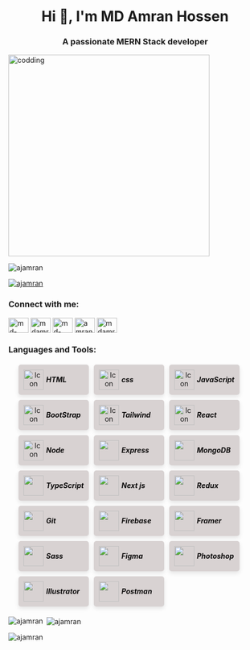 <h1 align="center">Hi 👋, I'm MD Amran Hossen</h1>
<h3 align="center">A passionate MERN Stack developer</h3>
<img align="center" alt="codding" width="400" src="https://camo.githubusercontent.com/a4c584bce1c41271485d28f92aaf9f581b3c88b68ca723b6edfd58b4ba988c2b/68747470733a2f2f63646e2e6472696262626c652e636f6d2f75736572732f313138373833362f73637265656e73686f74732f363533393432392f70726f6772616d65722e676966">

<p align="left"> <img src="https://komarev.com/ghpvc/?username=ajamran&label=Profile%20views&color=0e75b6&style=flat" alt="ajamran" /> </p>

<p align="left"> <a href="https://github.com/ryo-ma/github-profile-trophy"><img src="https://github-profile-trophy.vercel.app/?username=ajamran" alt="ajamran" /></a> </p>
<h3 align="left">Connect with me:</h3>
<p align="left">
<a href="https://codepen.io/md-amran-hossen" target="blank"><img align="center" src="https://raw.githubusercontent.com/rahuldkjain/github-profile-readme-generator/master/src/images/icons/Social/codepen.svg" alt="md-amran-hossen" height="30" width="40" /></a>
<a href="https://twitter.com/mdamran29290306" target="blank"><img align="center" src="https://raw.githubusercontent.com/rahuldkjain/github-profile-readme-generator/master/src/images/icons/Social/twitter.svg" alt="mdamran29290306" height="30" width="40" /></a>
<a href="https://linkedin.com/in/md-amran-hossen-713574206" target="blank"><img align="center" src="https://raw.githubusercontent.com/rahuldkjain/github-profile-readme-generator/master/src/images/icons/Social/linked-in-alt.svg" alt="md-amran-hossen-713574206" height="30" width="40" /></a>
<a href="https://fb.com/amran1173" target="blank"><img align="center" src="https://raw.githubusercontent.com/rahuldkjain/github-profile-readme-generator/master/src/images/icons/Social/facebook.svg" alt="amran1173" height="30" width="40" /></a>
<a href="https://instagram.com/mdamran441" target="blank"><img align="center" src="https://raw.githubusercontent.com/rahuldkjain/github-profile-readme-generator/master/src/images/icons/Social/instagram.svg" alt="mdamran441" height="30" width="40" /></a>
</p>

<h3 align="left">Languages and Tools:</h3>
<div style="display: flex; flex-wrap: wrap; gap: 10px; margin: 20px">
      <div
        style="
          display: flex;
          align-items: center;
          gap: 5px;
          width: 120px;
          padding: 10px;
          border-radius: 5px;
          background-color: rgb(216, 210, 210);
          box-shadow: 0 4px 8px rgba(0, 0, 0, 0.1);
          text-align: center;
        "
      >
        <img
          src="https://cdn-icons-png.flaticon.com/512/732/732212.png"
          alt="Icon"
          style="width: 40px; height: 40px"
        />
        <h5 style="color: rgb(13, 12, 12); margin: 0">HTML</h5>
      </div>
      <div
        style="
          display: flex;
          align-items: center;
          gap: 5px;
          width: 120px;
          padding: 10px;
          border-radius: 5px;
          background-color: rgb(216, 210, 210);
          box-shadow: 0 4px 8px rgba(0, 0, 0, 0.1);
          text-align: center;
        "
      >
        <img
          src="https://cdn-icons-png.flaticon.com/512/732/732190.png"
          alt="Icon"
          style="width: 40px; height: 40px"
        />
        <h5 style="color: rgb(13, 12, 12); margin: 0">css</h5>
      </div>
      <div
        style="
          display: flex;
          align-items: center;
          gap: 5px;
          width: 120px;
          padding: 10px;
          border-radius: 5px;
          background-color: rgb(216, 210, 210);
          box-shadow: 0 4px 8px rgba(0, 0, 0, 0.1);
          text-align: center;
        "
      >
        <img
          src="https://cdn-icons-png.flaticon.com/512/5968/5968292.png"
          alt="Icon"
          style="width: 40px; height: 40px"
        />
        <h5 style="color: rgb(13, 12, 12); margin: 0">JavaScript</h5>
      </div>
      <div
        style="
          display: flex;
          align-items: center;
          gap: 5px;
          width: 120px;
          padding: 10px;
          border-radius: 5px;
          background-color: rgb(216, 210, 210);
          box-shadow: 0 4px 8px rgba(0, 0, 0, 0.1);
          text-align: center;
        "
      >
        <img
          src="https://cdn-icons-png.flaticon.com/512/5968/5968672.png"
          alt="Icon"
          style="width: 40px; height: 40px"
        />
        <h5 style="color: rgb(13, 12, 12); margin: 0">BootStrap</h5>
      </div>
      <div
        style="
          display: flex;
          align-items: center;
          gap: 5px;
          width: 120px;
          padding: 10px;
          border-radius: 5px;
          background-color: rgb(216, 210, 210);
          box-shadow: 0 4px 8px rgba(0, 0, 0, 0.1);
          text-align: center;
        "
      >
        <img
          src="https://static-00.iconduck.com/assets.00/tailwind-css-icon-512x307-1v56l8ed.png"
          alt="Icon"
          style="width: 40px; height: 40px"
        />
        <h5 style="color: rgb(13, 12, 12); margin: 0">Tailwind</h5>
      </div>
      <div
        style="
          display: flex;
          align-items: center;
          gap: 5px;
          width: 120px;
          padding: 10px;
          border-radius: 5px;
          background-color: rgb(216, 210, 210);
          box-shadow: 0 4px 8px rgba(0, 0, 0, 0.1);
          text-align: center;
        "
      >
        <img
          src="https://upload.wikimedia.org/wikipedia/commons/thumb/a/a7/React-icon.svg/1150px-React-icon.svg.png"
          alt="Icon"
          style="width: 40px; height: 40px"
        />
        <h5 style="color: rgb(13, 12, 12); margin: 0">React</h5>
      </div>
      <div
        style="
          display: flex;
          align-items: center;
          gap: 5px;
          width: 120px;
          padding: 10px;
          border-radius: 5px;
          background-color: rgb(216, 210, 210);
          box-shadow: 0 4px 8px rgba(0, 0, 0, 0.1);
          text-align: center;
        "
      >
        <img
          src="https://cdn-icons-png.flaticon.com/512/919/919825.png"
          alt="Icon"
          style="width: 40px; height: 40px"
        />
        <h5 style="color: rgb(13, 12, 12); margin: 0">Node</h5>
      </div>
      <div
        style="
          display: flex;
          align-items: center;
          gap: 5px;
          width: 120px;
          padding: 10px;
          border-radius: 5px;
          background-color: rgb(216, 210, 210);
          box-shadow: 0 4px 8px rgba(0, 0, 0, 0.1);
          text-align: center;
        "
      >
        <img
          src="https://w7.pngwing.com/pngs/925/447/png-transparent-express-js-node-js-javascript-mongodb-node-js-text-trademark-logo.png"
          style="width: 40px; height: 40px"
        />
        <h5 style="color: rgb(13, 12, 12); margin: 0">Express</h5>
      </div>
      <div
        style="
          display: flex;
          align-items: center;
          gap: 5px;
          width: 120px;
          padding: 10px;
          border-radius: 5px;
          background-color: rgb(216, 210, 210);
          box-shadow: 0 4px 8px rgba(0, 0, 0, 0.1);
          text-align: center;
        "
      >
        <img
          src="https://cdn.icon-icons.com/icons2/2415/PNG/512/mongodb_original_logo_icon_146424.png"
          style="width: 40px; height: 40px"
        />
        <h5 style="color: rgb(13, 12, 12); margin: 0">MongoDB</h5>
      </div>
      <div
        style="
          display: flex;
          align-items: center;
          gap: 5px;
          width: 120px;
          padding: 10px;
          border-radius: 5px;
          background-color: rgb(216, 210, 210);
          box-shadow: 0 4px 8px rgba(0, 0, 0, 0.1);
          text-align: center;
        "
      >
        <img
          src="https://cdn-icons-png.flaticon.com/512/5968/5968381.png"
          style="width: 40px; height: 40px"
        />
        <h5 style="color: rgb(13, 12, 12); margin: 0">TypeScript</h5>
      </div>
      <div
        style="
          display: flex;
          align-items: center;
          gap: 5px;
          width: 120px;
          padding: 10px;
          border-radius: 5px;
          background-color: rgb(216, 210, 210);
          box-shadow: 0 4px 8px rgba(0, 0, 0, 0.1);
          text-align: center;
        "
      >
        <img
          src="https://static-00.iconduck.com/assets.00/next-js-icon-512x512-zuauazrk.png"
          style="width: 40px; height: 40px"
        />
        <h5 style="color: rgb(13, 12, 12); margin: 0">Next js</h5>
      </div>
      <div
        style="
          display: flex;
          align-items: center;
          gap: 5px;
          width: 120px;
          padding: 10px;
          border-radius: 5px;
          background-color: rgb(216, 210, 210);
          box-shadow: 0 4px 8px rgba(0, 0, 0, 0.1);
          text-align: center;
        "
      >
        <img
          src="https://cdn.worldvectorlogo.com/logos/redux.svg"
          style="width: 40px; height: 40px"
        />
        <h5 style="color: rgb(13, 12, 12); margin: 0">Redux</h5>
      </div>
      <div
        style="
          display: flex;
          align-items: center;
          gap: 5px;
          width: 120px;
          padding: 10px;
          border-radius: 5px;
          background-color: rgb(216, 210, 210);
          box-shadow: 0 4px 8px rgba(0, 0, 0, 0.1);
          text-align: center;
        "
      >
        <img
          src="https://upload.wikimedia.org/wikipedia/commons/thumb/3/3f/Git_icon.svg/1200px-Git_icon.svg.png"
          style="width: 40px; height: 40px"
        />
        <h5 style="color: rgb(13, 12, 12); margin: 0">Git</h5>
      </div>
      <div
        style="
          display: flex;
          align-items: center;
          gap: 5px;
          width: 120px;
          padding: 10px;
          border-radius: 5px;
          background-color: rgb(216, 210, 210);
          box-shadow: 0 4px 8px rgba(0, 0, 0, 0.1);
          text-align: center;
        "
      >
        <img
          src="https://cdn4.iconfinder.com/data/icons/google-i-o-2016/512/google_firebase-2-512.png"
          style="width: 40px; height: 40px"
        />
        <h5 style="color: rgb(13, 12, 12); margin: 0">Firebase</h5>
      </div>
      <div
        style="
          display: flex;
          align-items: center;
          gap: 5px;
          width: 120px;
          padding: 10px;
          border-radius: 5px;
          background-color: rgb(216, 210, 210);
          box-shadow: 0 4px 8px rgba(0, 0, 0, 0.1);
          text-align: center;
        "
      >
        <img
          src="https://static-00.iconduck.com/assets.00/framer-icon-2048x2048-msauaaio.png"
          style="width: 40px; height: 40px"
        />
        <h5 style="color: rgb(13, 12, 12); margin: 0">Framer</h5>
      </div>
      <div
        style="
          display: flex;
          align-items: center;
          gap: 5px;
          width: 120px;
          padding: 10px;
          border-radius: 5px;
          background-color: rgb(216, 210, 210);
          box-shadow: 0 4px 8px rgba(0, 0, 0, 0.1);
          text-align: center;
        "
      >
        <img
          src="https://upload.wikimedia.org/wikipedia/commons/thumb/9/96/Sass_Logo_Color.svg/1280px-Sass_Logo_Color.svg.png"
          style="width: 40px; height: 40px"
        />
        <h5 style="color: rgb(13, 12, 12); margin: 0">Sass</h5>
      </div>
      <div
        style="
          display: flex;
          align-items: center;
          gap: 5px;
          width: 120px;
          padding: 10px;
          border-radius: 5px;
          background-color: rgb(216, 210, 210);
          box-shadow: 0 4px 8px rgba(0, 0, 0, 0.1);
          text-align: center;
        "
      >
        <img
          src="https://static-00.iconduck.com/assets.00/apps-figma-icon-2048x2048-ctjj5ab7.png"
          style="width: 40px; height: 40px"
        />
        <h5 style="color: rgb(13, 12, 12); margin: 0">Figma</h5>
      </div>
      <div
        style="
          display: flex;
          align-items: center;
          gap: 5px;
          width: 120px;
          padding: 10px;
          border-radius: 5px;
          background-color: rgb(216, 210, 210);
          box-shadow: 0 4px 8px rgba(0, 0, 0, 0.1);
          text-align: center;
        "
      >
        <img
          src="https://upload.wikimedia.org/wikipedia/commons/thumb/a/af/Adobe_Photoshop_CC_icon.svg/1051px-Adobe_Photoshop_CC_icon.svg.png"
          style="width: 40px; height: 40px"
        />
        <h5 style="color: rgb(13, 12, 12); margin: 0">Photoshop</h5>
      </div>
      <div
        style="
          display: flex;
          align-items: center;
          gap: 5px;
          width: 120px;
          padding: 10px;
          border-radius: 5px;
          background-color: rgb(216, 210, 210);
          box-shadow: 0 4px 8px rgba(0, 0, 0, 0.1);
          text-align: center;
        "
      >
        <img
          src="https://upload.wikimedia.org/wikipedia/commons/thumb/f/fb/Adobe_Illustrator_CC_icon.svg/2101px-Adobe_Illustrator_CC_icon.svg.png"
          style="width: 40px; height: 40px"
        />
        <h5 style="color: rgb(13, 12, 12); margin: 0">Illustrator</h5>
      </div>
      <div
        style="
          display: flex;
          align-items: center;
          gap: 5px;
          width: 120px;
          padding: 10px;
          border-radius: 5px;
          background-color: rgb(216, 210, 210);
          box-shadow: 0 4px 8px rgba(0, 0, 0, 0.1);
          text-align: center;
        "
      >
        <img
          src="https://static-00.iconduck.com/assets.00/postman-icon-497x512-beb7sy75.png"
          style="width: 40px; height: 40px"
        />
        <h5 style="color: rgb(13, 12, 12); margin: 0">Postman</h5>
      </div>
    </div>

<p><img align="left" src="https://github-readme-stats.vercel.app/api/top-langs?username=ajamran&show_icons=true&locale=en&layout=compact" alt="ajamran" /></p>

<p>&nbsp;<img align="center" src="https://github-readme-stats.vercel.app/api?username=ajamran&show_icons=true&locale=en" alt="ajamran" /></p>

<p><img align="center" src="https://github-readme-streak-stats.herokuapp.com/?user=ajamran&" alt="ajamran" /></p>
